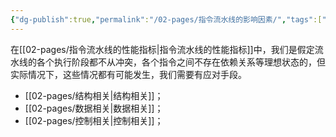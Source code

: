 ```yaml
---
{"dg-publish":true,"permalink":"/02-pages/指令流水线的影响因素/","tags":["personal/blog","计算机组成原理/CPU"]}
---
```


在[[02-pages/指令流水线的性能指标\|指令流水线的性能指标]]中，我们是假定流水线的各个执行阶段都不从冲突，各个指令之间不存在依赖关系等理想状态的，但实际情况下，这些情况都有可能发生，我们需要有应对手段。

- [[02-pages/结构相关\|结构相关]]；
- [[02-pages/数据相关\|数据相关]]；
- [[02-pages/控制相关\|控制相关]]；